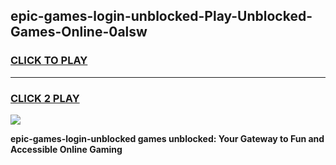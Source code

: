 
## epic-games-login-unblocked-Play-Unblocked-Games-Online-0alsw
<h3>
<a href="https://premium76.site?title=epic-games-login-unblocked&ref=25A">CLICK TO PLAY</a></h3>
<hr>

<h3>
<a href="https://premium76.site?title=epic-games-login-unblocked&ref=25A">CLICK 2 PLAY</a>
  
</h3>

<a href="https://premium76.site?title=epic-games-login-unblocked&ref=25A"><img src="https://clearcache.store/games.png"></a>


**epic-games-login-unblocked games unblocked: Your Gateway to Fun and Accessible Online Gaming**
